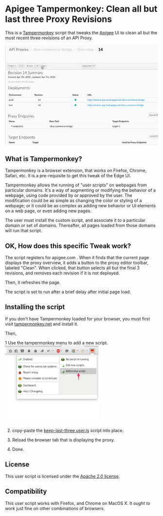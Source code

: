 # Apigee Tampermonkey: Clean all but last three Proxy Revisions

This is a [Tampermonkey](https://tampermonkey.net/) script that tweaks
the [Apigee](https://apigee.com) UI to clean all but the most recent three
revisions of an API Proxy.

![screengrab](img/keep-last-three.gif)


## What is Tampermonkey?

Tampermonkey is a browser extension, that works on Firefox, Chrome, Safari,
etc. It is a pre-requisite to get this tweak of the Edge UI.

Tampermonkey allows the running of "user scripts" on webpages from particular
domains. It's a way of augmenting or modifying the behavior of a webpage, using
code provided by or approved by the user. The modification could be as simple as
changing the color or styling of a webpage; or it could be as complex as adding
new behavior or UI elements on a web page, or even adding new pages.

The user must install the custom script, and associate it to a particular domain
or set of domains. Thereafter, all pages loaded from those domains will run that
script.


## OK, How does this specific Tweak work?

The script registers for apigee.com . When it finds that the current page
displays the proxy overview, it adds a button to the proxy editor toolbar,
labeled "Clean". When clicked, that button selects all but the final 3
revisions, and removes each revision if it is not deployed. 

Then, it refreshes the page.

The script is set to run after a brief delay after initial page load.

## Installing the script

If you don't have Tampermonkey loaded for your browser, you must first visit
[tampermonkey.net](https://tampermonkey.net/) and install it.

Then,

1 Use the tampermonkey menu to add a new script.
  <img src="img/tm-add-new-script.png" width='308px'>

2. copy-paste the [keep-last-three.user.js](lib/keep-last-three.user.js) script into place.

3. Reload the browser tab that is displaying the proxy.

4. Done.


## License

This user script is licensed under the [Apache 2.0 license](LICENSE).


## Compatibility

This user script works with Firefox, and Chrome on MacOS X.
It *ought to* work just fine on other combinations of browsers.

